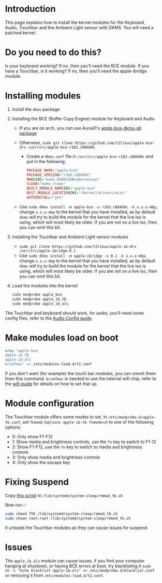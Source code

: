 # Introduction

This page explains how to install the kernel modules for the Keyboard, Audio, Touchbar and the Ambient Light sensor with DKMS. You will need a patched kernel.

# Do you need to do this?

Is your keyboard working? If no, then you'll need the BCE module.
If you have a Touchbar, is it working? If no, then you'll need the apple-ibridge module.

# Installing modules

1. Install the `dkms` package
2. Installing the BCE (Buffer Copy Engine) module for Keyboard and Audio

    - If you are on arch, you can use Aunali1's [apple-bce-dkms-git package](https://github.com/aunali1/apple-bce-arch/releases)
    - Otherwise, `sudo git clone https://github.com/t2linux/apple-bce-drv /usr/src/apple-bce-r183.c884d9c`

        -   Create a `dkms.conf` file in `/usr/src/apple-bce-r183.c884d9c` and put in the following:

            ```conf
            PACKAGE_NAME="apple-bce"
            PACKAGE_VERSION="r183.c884d9c"
            MAKE[0]="make KVERSION=$kernelver"
            CLEAN="make clean"
            BUILT_MODULE_NAME[0]="apple-bce"
            DEST_MODULE_LOCATION[0]="/kernel/drivers/misc"
            AUTOINSTALL="yes"
            ```

    - Use `sudo dkms install -m apple-bce -v r183.c884d9c -k x.x.x-mbp`, change `x.x.x-mbp` to the kernel that you have installed, as by default `dkms` will try to build the module for the kernel that the live iso is using, which will most likely be older. If you are not on a live iso, then you can omit this bit.

3. Installing the Touchbar and Ambient Light sensor modules

    - `sudo git clone https://github.com/t2linux/apple-ib-drv /usr/src/apple-ibridge-0.1`
    - Use `sudo dkms install -m apple-ibridge -v 0.1 -k x.x.x-mbp`, change `x.x.x-mbp` to the kernel that you have installed, as by default `dkms` will try to build the module for the kernel that the live iso is using, which will most likely be older. If you are not on a live iso, then you can omit this bit.

4. Load the modules into the kernel

    ```sh
    sudo modprobe apple_bce
    sudo modprobe apple_ib_tb
    sudo modprobe apple_ib_als
    ```

The Touchbar and keyboard should work, for audio, you'll need some config files, refer to the [Audio Config guide](https://wiki.t2linux.org/guides/audio-config).

# Make modules load on boot

```sh
echo "apple-bce
apple-ib_tb
apple-ib-als
brcmfmac" >> /etc/modules-load.d/t2.conf
```

If you don't want (for example) the touch bar modules, you can ommit them from this command. `brcmfmac` is needed to use the internal wifi chip, refer to the [wifi guide](https://wiki.t2linux.org/guides/wifi/) for details on how to set that up.

# Module configuration

The Touchbar module offers some modes to set. In `/etc/modprobe.d/apple-tb.conf`, set `fnmode` (`options apple-ib-tb fnmode=x`) to one of the following options:

- 0: Only show F1-F12
- 1: Show media and brightness controls, use the `fn` key to switch to F1-12
- 2: Show F1-F12, use the `fn` key to switch to media and brightness controls
- 3: Only show media and brightness controls
- 4: Only show the escape key

# Fixing Suspend

Copy [this script](https://github.com/marcosfad/mbp-ubuntu/blob/master/files/suspend/rmmod_tb.sh) to `/lib/systemd/system-sleep/rmmod_tb.sh`

Now run :-

```sh
sudo chmod 755 /lib/systemd/system-sleep/rmmod_tb.sh
sudo chown root:root /lib/systemd/system-sleep/rmmod_tb.sh
```

It unloads the Touchbar modules as they can cause issues for suspend.

# Issues

The `apple_ib_als` module can cause issues, if you find your computer hanging at shutdown, or having BCE errors at boot, try blacklisting it `sudo sh -c "echo blacklist apple-ib-als" >> /etc/modprobe.d/blacklist.conf` or removing it from `/etc/modules-load.d/t2.conf`.
